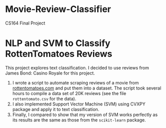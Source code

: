 # Movie-Review-Classifier
CS164 Final Project
# NLP and SVM to Classify RottenTomatoes Reviews

This project explores text classification. I decided to use reviews from James Bond: Casino Royale for this project. 

1. I wrote a script to automate scraping reviews of a movie from [rottentomatoes.com](rottentomatoes.com) and put them into a dataset. The script took several hours to compile a data set of 20K reviews (see the file `rottentomato.csv` for the data). 
2. I also implemented Support Vector Machine (SVM) using CVXPY package and apply it to text classification. 
3. Finally, I compared to show that my version of SVM works perfectly as its results are the same as those from the `scikit-learn` package.
